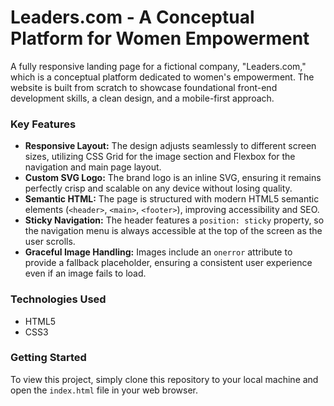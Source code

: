 # Leaders.com - A Conceptual Platform for Women Empowerment

A fully responsive landing page for a fictional company, "Leaders.com," which is a conceptual platform dedicated to women's empowerment. The website is built from scratch to showcase foundational front-end development skills, a clean design, and a mobile-first approach.

### Key Features

* **Responsive Layout:** The design adjusts seamlessly to different screen sizes, utilizing CSS Grid for the image section and Flexbox for the navigation and main page layout.
* **Custom SVG Logo:** The brand logo is an inline SVG, ensuring it remains perfectly crisp and scalable on any device without losing quality.
* **Semantic HTML:** The page is structured with modern HTML5 semantic elements (`<header>`, `<main>`, `<footer>`), improving accessibility and SEO.
* **Sticky Navigation:** The header features a `position: sticky` property, so the navigation menu is always accessible at the top of the screen as the user scrolls.
* **Graceful Image Handling:** Images include an `onerror` attribute to provide a fallback placeholder, ensuring a consistent user experience even if an image fails to load.

### Technologies Used

-   HTML5
-   CSS3

### Getting Started

To view this project, simply clone this repository to your local machine and open the `index.html` file in your web browser.
